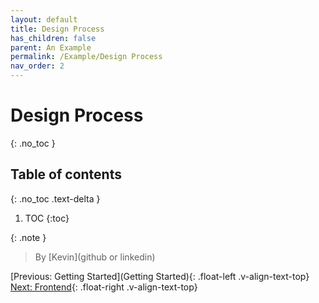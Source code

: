 ```yaml
---
layout: default
title: Design Process
has_children: false
parent: An Example
permalink: /Example/Design Process
nav_order: 2
---
```


# Design Process
{: .no_toc }

## Table of contents
{: .no_toc .text-delta }

1. TOC
{:toc}

{: .note }
> By [Kevin](github or linkedin)

[Previous: Getting Started](Getting Started){: .float-left .v-align-text-top}
[Next: Frontend](Frontend){: .float-right .v-align-text-top}